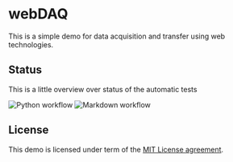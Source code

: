 # webDAQ

This is a simple demo for data acquisition and transfer using web technologies.

## Status

This is a little overview over status of the automatic tests

![Python workflow](https://github.com/AlexanderKaschta/webDAQ/actions/workflows/action_code_check.yml/badge.svg)
![Markdown workflow](https://github.com/AlexanderKaschta/webDAQ/actions/workflows/action_markdown_check.yml/badge.svg)

## License

This demo is licensed under term of the [MIT License agreement](LICENSE).
